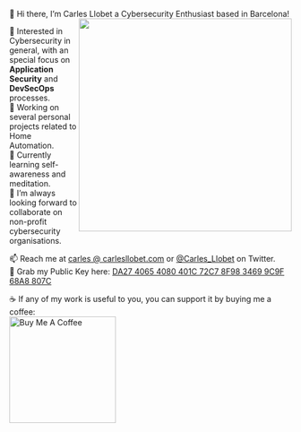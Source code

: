 👋 Hi there, I’m Carles Llobet a Cybersecurity Enthusiast based in Barcelona!<br/>
<img align='right' src="https://github-readme-stats.vercel.app/api?username=CarlesLlobet&count_private=true&show_icons=true&theme=gruvbox" width="380">

👀 Interested in Cybersecurity in general, with an special focus on **Application Security** and **DevSecOps** processes.<br/>
🔭 Working on several personal projects related to Home Automation.<br/>
🌱 Currently learning self-awareness and meditation.<br/>
💞️ I’m always looking forward to collaborate on non-profit cybersecurity organisations.<br/>

📫 Reach me at <a href="mailto:carles@carlesllobet.com">carles @ carlesllobet.com</a> or <a href="https://twitter.com/Carles_Llobet">@Carles_Llobet</a> on Twitter.<br/>
🔐 Grab my Public Key here: <a href="https://www.carlesllobet.com/uploads/pubkey.asc">DA27 4065 4080 401C 72C7 8F98 3469 9C9F 68A8 807C</a><br/>

☕ If any of my work is useful to you, you can support it by buying me a coffee: <br/> <a href="https://www.buymeacoffee.com/carlesllobet" target="_blank"><img src="https://cdn.buymeacoffee.com/buttons/default-orange.png" alt="Buy Me A Coffee" width="190"></a>
